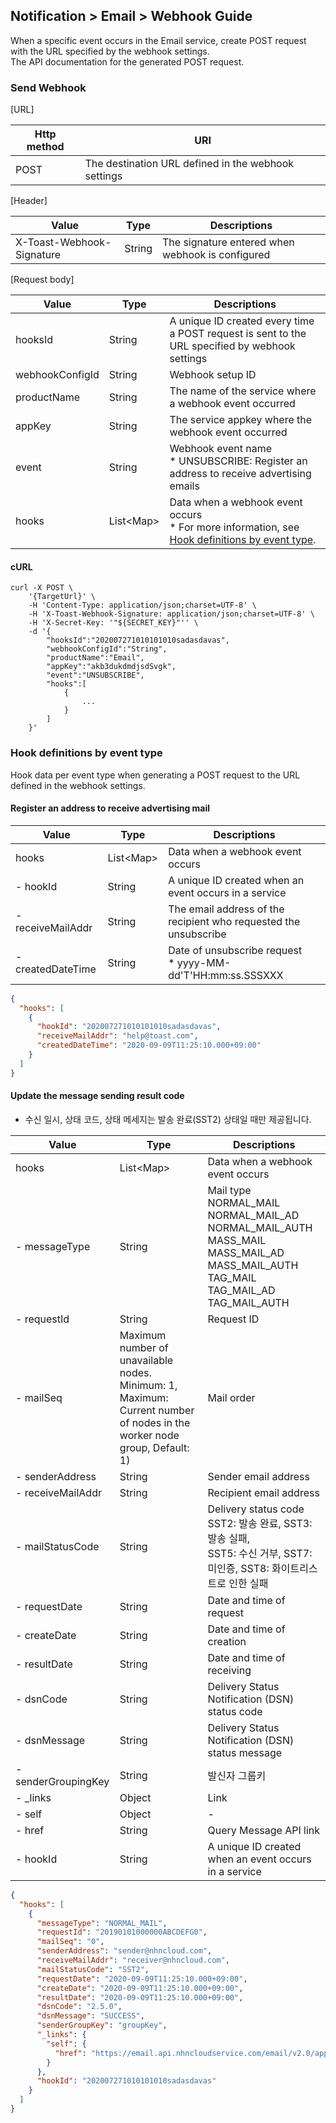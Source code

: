 ## Notification > Email > Webhook Guide
When a specific event occurs in the Email service, create POST request with the URL specified by the webhook settings.<br>
The API documentation for the generated POST request.

### Send Webhook

[URL]

|Http method|	URI|
|---|---|
| POST | The destination URL defined in the webhook settings |

[Header]

|Value|	Type|	Descriptions|
|---|---|---|
|X-Toast-Webhook-Signature|	String| The signature entered when webhook is configured |

[Request body]

|Value|	Type|	Descriptions|
|---|---|---|
|hooksId|	String| A unique ID created every time a POST request is sent to the URL specified by webhook settings |
|webhookConfigId|	String|Webhook setup ID|
|productName|	String|	The name of the service where a webhook event occurred |
|appKey|	String| The service appkey where the webhook event occurred |
|event|	String| Webhook event name<br>* UNSUBSCRIBE: Register an address to receive advertising emails |
|hooks|	List\<Map\> | Data when a webhook event occurs<br>\* For more information, see  [Hook definitions by event type](./api-guide/#event-hooks). |

#### cURL
```
curl -X POST \
    '{TargetUrl}' \
    -H 'Content-Type: application/json;charset=UTF-8' \
    -H 'X-Toast-Webhook-Signature: application/json;charset=UTF-8' \
    -H 'X-Secret-Key: '"${SECRET_KEY}"'' \
    -d '{
        "hooksId":"202007271010101010sadasdavas",
        "webhookConfigId":"String",
        "productName":"Email",
        "appKey":"akb3dukdmdjsdSvgk",
        "event":"UNSUBSCRIBE",
        "hooks":[
            {
                ...
            }
        ]
    }'
```

<span id="event-hooks"></span>

### Hook definitions by event type
Hook data per event type when generating a POST request to the URL defined in the webhook settings.
#### Register an address to receive advertising mail
|Value|	Type|	Descriptions|
|---|---|---|
|hooks|	List\<Map\> | Data when a webhook event occurs |
|- hookId|	String| A unique ID created when an event occurs in a service |
|- receiveMailAddr|	String|	The email address of the recipient who requested the unsubscribe |
|- createdDateTime|	String| Date of unsubscribe request<br>\* yyyy-MM-dd'T'HH:mm:ss.SSSXXX|

```json
{
  "hooks": [
    {
      "hookId": "202007271010101010sadasdavas",
      "receiveMailAddr": "help@toast.com",
      "createdDateTime": "2020-09-09T11:25:10.000+09:00"
    }
  ]
}
```

#### Update the message sending result code

- 수신 일시, 상태 코드, 상태 메세지는 발송 완료(SST2) 상태일 때만 제공됩니다.

|Value|	Type|	Descriptions|
|---|---|---|
|hooks|	List\<Map\> | Data when a webhook event occurs |
|- messageType|	String| Mail type<br>NORMAL_MAIL<br>NORMAL_MAIL_AD<br>NORMAL_MAIL_AUTH<br>MASS_MAIL<br>MASS_MAIL_AD<br>MASS_MAIL_AUTH<br>TAG_MAIL<br>TAG_MAIL_AD<br>TAG_MAIL_AUTH  |
|- requestId|	String| Request ID |
|- mailSeq|	Maximum number of unavailable nodes. Minimum: 1, Maximum: Current number of nodes in the worker node group, Default: 1)| Mail order |
|- senderAddress|	String| Sender email address |
|- receiveMailAddr|	String| Recipient email address |
|- mailStatusCode|	String| Delivery status code <br/> SST2: 발송 완료, SST3: 발송 실패, <br/> SST5: 수신 거부, SST7: 미인증, SST8: 화이트리스트로 인한 실패        |
|- requestDate|	String| Date and time of request |
|- createDate|	String| Date and time of creation |
|- resultDate|	String| Date and time of receiving |
|- dsnCode|	String| Delivery Status Notification (DSN) status code |
|- dsnMessage|	String| Delivery Status Notification (DSN) status message |
|- senderGroupingKey |	String| 발신자 그룹키 |
|- _links|	Object|	Link |
|- self|	Object|	- |
|- href|	String|	Query Message API link |
|- hookId|	String| A unique ID created when an event occurs in a service |

```json
{
  "hooks": [
    {
      "messageType": "NORMAL_MAIL",
      "requestId": "20190101000000ABCDEFG0",
      "mailSeq": "0",
      "senderAddress": "sender@nhncloud.com",
      "receiveMailAddr": "receiver@nhncloud.com",
      "mailStatusCode": "SST2",
      "requestDate": "2020-09-09T11:25:10.000+09:00",
      "createDate": "2020-09-09T11:25:10.000+09:00",
      "resultDate": "2020-09-09T11:25:10.000+09:00",
      "dsnCode": "2.5.0",
      "dsnMessage": "SUCCESS",
      "senderGroupKey": "groupKey",
      "_links": {
        "self": {
          "href": "https://email.api.nhncloudservice.com/email/v2.0/appKeys/hVYsda0xPcasTT5hC6z/sender/mail/20190101000000ABCDEFG0/0"
        }
      },
      "hookId": "202007271010101010sadasdavas"
    }
  ]
}
```
